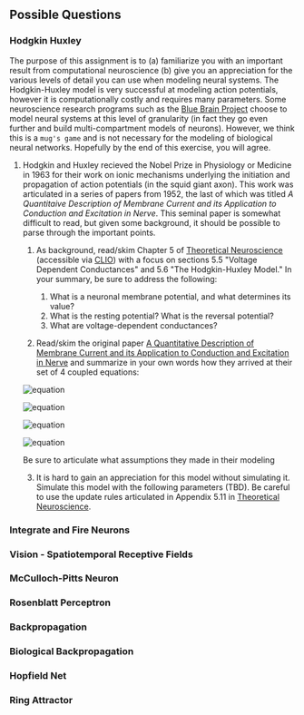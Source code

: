 ## Possible Questions

### Hodgkin Huxley

The purpose of this assignment is to (a) familiarize you with an important result from computational neuroscience (b) give you an appreciation for the various levels of detail you can use when modeling neural systems. The Hodgkin-Huxley model is very successful at modeling action potentials, however it is computationally costly and requires many parameters. Some neuroscience research programs such as the [Blue Brain Project](https://www.epfl.ch/research/domains/bluebrain/) choose to model neural systems at this level of granularity (in fact they go even further and build multi-compartment models of neurons). However, we think this is a ``mug's game`` and is not necessary for the modeling of biological neural networks. Hopefully by the end of this exercise, you will agree.

1. Hodgkin and Huxley recieved the Nobel Prize in Physiology or Medicine in 1963 for their work on ionic mechanisms underlying the initiation and propagation of action potentials (in the squid giant axon). This work was articulated in a series of papers from 1952, the last of which was titled _A Quantitaive Description of Membrane Current and its Application to Conduction and Excitation in Nerve_. This seminal paper is somewhat difficult to read, but given some background, it should be possible to parse through the important points.
    1. As background, read/skim Chapter 5 of [Theoretical Neuroscience](https://ebookcentral.proquest.com/lib/columbia/detail.action?docID=3338869) (accessible via [CLIO](https://clio.columbia.edu/catalog/13025930?counter=1)) with a focus on sections 5.5 "Voltage Dependent Conductances" and 5.6 "The Hodgkin-Huxley Model." In your summary, be sure to address the following:
        1. What is a neuronal membrane potential, and what determines its value?
        2. What is the resting potential? What is the reversal potential?
        3. What are voltage-dependent conductances?
    
    2. Read/skim the original paper [A Quantitative Description of Membrane Current and its Application to Conduction and Excitation in Nerve](https://www.ncbi.nlm.nih.gov/pmc/articles/PMC1392413/pdf/jphysiol01442-0106.pdf) and summarize in your own words how they arrived at their set of 4 coupled equations:
    
    ![equation](https://latex.codecogs.com/png.latex?I&space;=&space;C_m\frac{{\mathrm&space;d}&space;V_m}{{\mathrm&space;d}&space;t}&space;&plus;&space;\bar{g}_\text{K}n^4(V_m&space;-&space;V_K)&space;&plus;&space;\bar{g}_\text{Na}m^3h(V_m&space;-&space;V_{Na})&space;&plus;&space;\bar{g}_l(V_m&space;-&space;V_l))
    
    ![equation](https://latex.codecogs.com/png.latex?\frac{dn}{dt}&space;=&space;\alpha_n(V_m)(1&space;-&space;n)&space;-&space;\beta_n(V_m)&space;n)
    
    ![equation](https://latex.codecogs.com/gif.latex?\frac{dm}{dt}&space;=&space;\alpha_m(V_m)(1&space;-&space;m)&space;-&space;\beta_m(V_m)&space;m)
    
    ![equation](https://latex.codecogs.com/gif.latex?\frac{dh}{dt}&space;=&space;\alpha_h(V_m)(1&space;-&space;h)&space;-&space;\beta_h(V_m)&space;h)
    
    Be sure to articulate what assumptions they made in their modeling

    3. It is hard to gain an appreciation for this model without simulating it. Simulate this model with the following parameters (TBD). Be careful to use the update rules articulated in Appendix 5.11 in [Theoretical Neuroscience](https://ebookcentral.proquest.com/lib/columbia/detail.action?docID=3338869).
    
    
### Integrate and Fire Neurons

### Vision - Spatiotemporal Receptive Fields

### McCulloch-Pitts Neuron

### Rosenblatt Perceptron

### Backpropagation

### Biological Backpropagation

### Hopfield Net

### Ring Attractor



### 
    
    
    
    
    
